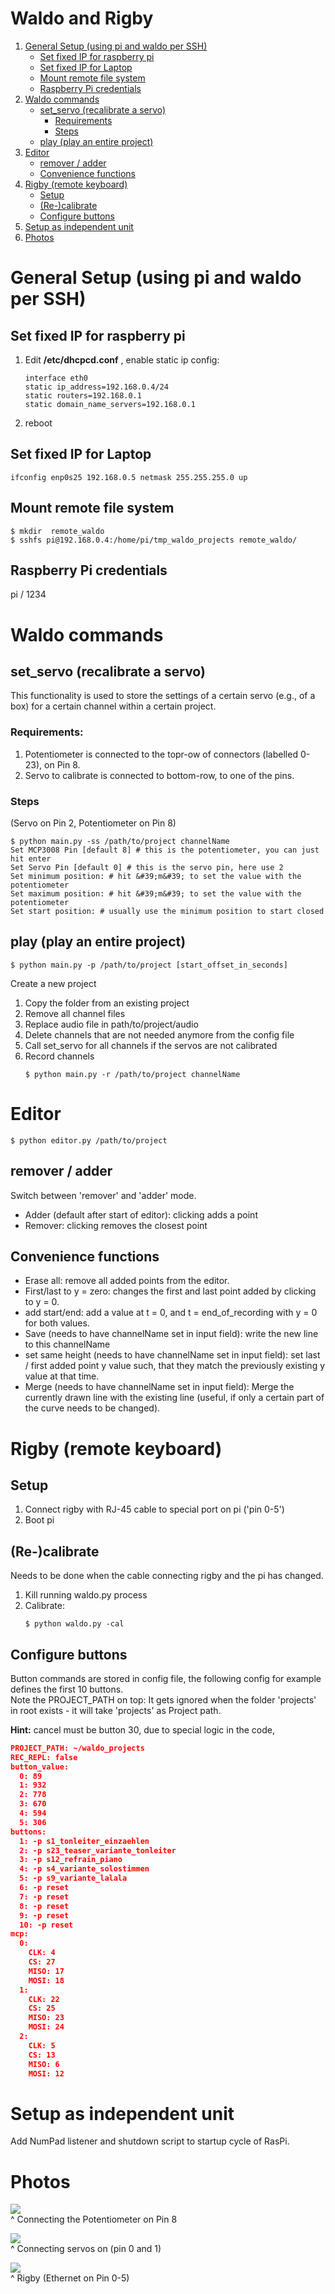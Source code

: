 # Waldo and Rigby
1. [General Setup (using pi and waldo per SSH)](#general-setup-using-pi-and-waldo-per-ssh)
    - [Set fixed IP for raspberry pi](#set-fixed-ip-for-raspberry-pi)
    - [Set fixed IP for Laptop](#set-fixed-ip-for-laptop)
    - [Mount remote file system](#mount-remote-file-system)
    - [Raspberry Pi credentials](#easpberry-pi-credentials)
2. [Waldo commands](#waldo-commands)
    - [set_servo (recalibrate a servo)](#set_servo-recalibrate-a-servo)
        - [Requirements](#requirements)
        - [Steps](#steps)
    - [play (play an entire project)](#play-play-an-entire-project)
3. [Editor](#editor)
    - [remover / adder](#remover-adder)
    - [Convenience functions](#convenience-functions)
4. [Rigby (remote keyboard)](#rigby-remote-keyboard)
    - [Setup](#setup)
    - [(Re-)calibrate](#re-calibrate)
    - [Configure buttons](#configure-buttons)
5. [Setup as independent unit](#setup-as-independent-unit)
6. [Photos](#photos)


# General Setup (using pi and waldo per SSH)

## Set fixed IP for raspberry pi
1. Edit **/etc/dhcpcd.conf** , enable static ip config:
    ```
    interface eth0
    static ip_address=192.168.0.4/24
    static routers=192.168.0.1
    static domain_name_servers=192.168.0.1
    ```
2. reboot

## Set fixed IP for Laptop
```
ifconfig enp0s25 192.168.0.5 netmask 255.255.255.0 up
```

## Mount remote file system
```
$ mkdir  remote_waldo
$ sshfs pi@192.168.0.4:/home/pi/tmp_waldo_projects remote_waldo/
```

## Raspberry Pi credentials
pi / 1234


# Waldo commands

## set_servo (recalibrate a servo)
This functionality is used to store the settings of a certain servo (e.g., of a box) for a certain channel within a certain project.

### Requirements:
1. Potentiometer is connected to the topr-ow of connectors (labelled 0-23), on Pin 8.
2. Servo to calibrate is connected to bottom-row, to one of the pins.

### Steps
(Servo on Pin 2, Potentiometer on Pin 8)

```
$ python main.py -ss /path/to/project channelName
Set MCP3008 Pin [default 8] # this is the potentiometer, you can just hit enter
Set Servo Pin [default 0] # this is the servo pin, here use 2
Set minimum position: # hit &#39;m&#39; to set the value with the potentiometer
Set maximum position: # hit &#39;m&#39; to set the value with the potentiometer
Set start position: # usually use the minimum position to start closed
```

## play (play an entire project)
```
$ python main.py -p /path/to/project [start_offset_in_seconds]
```

Create a new project
1. Copy the folder from an existing project
2. Remove all channel files
3. Replace audio file in path/to/project/audio
4. Delete channels that are not needed anymore from the config file
5. Call set_servo for all channels if the servos are not calibrated
6. Record channels
    ```
    $ python main.py -r /path/to/project channelName
    ```


# Editor
```
$ python editor.py /path/to/project
```

## remover / adder
Switch between 'remover' and 'adder' mode.
* Adder (default after start of editor): clicking adds a point
* Remover: clicking removes the closest point

## Convenience functions
* Erase all: remove all added points from the editor.
* First/last to y = zero: changes the first and last point added by clicking to y = 0.
* add start/end: add a value at t = 0, and t = end_of_recording with y = 0 for both values.
* Save (needs to have channelName set in input field): write the new line to this channelName
* set same height (needs to have channelName set in input field): set last / first added point y value such, that they match the previously existing y value at that time.
* Merge (needs to have channelName set in input field): Merge the currently drawn line with the existing line (useful, if only a certain part of the curve needs to be changed).

# Rigby (remote keyboard)

## Setup
1. Connect rigby with RJ-45 cable to special port on pi ('pin 0-5')
2. Boot pi

## (Re-)calibrate
Needs to be done when the cable connecting rigby and the pi has changed.
1. Kill running waldo.py process
2. Calibrate:
    ```
    $ python waldo.py -cal
    ```

## Configure buttons
Button commands are stored in config file, the following config for example defines the first 10 buttons.  
Note the PROJECT_PATH on top: It gets ignored when the folder 'projects' in root exists - it will take 'projects' as Project path.

**Hint:** cancel must be button 30, due to special logic in the code,

```json
PROJECT_PATH: ~/waldo_projects
REC_REPL: false
button_value:
  0: 89
  1: 932
  2: 778
  3: 670
  4: 594
  5: 306
buttons:
  1: -p s1_tonleiter_einzaehlen
  2: -p s23_teaser_variante_tonleiter
  3: -p s12_refrain_piano
  4: -p s4_variante_solostimmen
  5: -p s9_variante_lalala
  6: -p reset
  7: -p reset
  8: -p reset
  9: -p reset
  10: -p reset
mcp:
  0:
    CLK: 4
    CS: 27
    MISO: 17
    MOSI: 18
  1:
    CLK: 22
    CS: 25
    MISO: 23
    MOSI: 24
  2:
    CLK: 5
    CS: 13
    MISO: 6
    MOSI: 12
```

# Setup as independent unit
Add NumPad listener and shutdown script to startup cycle of RasPi.

# Photos
![](images/poti.jpg)  
^ Connecting the Potentiometer on Pin 8  

![](images/servos.jpg)  
^ Connecting servos on (pin 0 and 1)  

![](images/ethernet.jpg)  
^ Rigby (Ethernet on Pin 0-5)  
